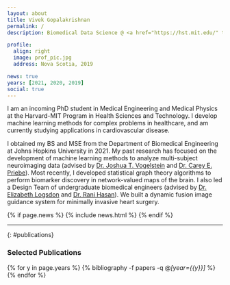 ```yaml
---
layout: about
title: Vivek Gopalakrishnan
permalink: /
description: Biomedical Data Science @ <a href="https://hst.mit.edu/" target="_blank">Harvard-MIT</a>

profile:
  align: right
  image: prof_pic.jpg
  address: Nova Scotia, 2019

news: true
years: [2021, 2020, 2019]
social: true
---
```


I am an incoming PhD student in Medical Engineering and Medical Physics at the Harvard-MIT Program in Health Sciences and Technology.
I develop machine learning methods for complex problems in healthcare, and am currently studying applications in cardiovascular disease.

I obtained my BS and MSE from the Department of Biomedical Engineering at Johns Hopkins University in 2021.
My past research has focused on the development of machine learning methods to analyze multi-subject neuroimaging data (advised by [Dr. Joshua T. Vogelstein](https://jovo.me) and [Dr. Carey E. Priebe](https://www.ams.jhu.edu/~priebe/)). Most recently, I developed statistical graph theory algorithms to perform biomarker discovery in network-valued maps of the brain. I also led a Design Team of undergraduate biomedical engineers (advised by [Dr. Elizabeth Logsdon](https://www.bme.jhu.edu/people/faculty/elizabeth-logsdon/) and [Dr. Rani Hasan](https://www.hopkinsmedicine.org/profiles/results/directory/profile/1571333/rani-hasan)).
We built a dynamic fusion image guidance system for minimally invasive heart surgery.

{% if page.news %} {% include news.html %} {% endif %}

---

{: #publications}
### Selected Publications

{% for y in page.years %}
  {% bibliography -f papers -q @*[year={{y}}]* %}
{% endfor %}
